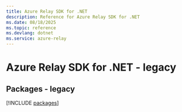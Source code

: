 ```yaml
---
title: Azure Relay SDK for .NET
description: Reference for Azure Relay SDK for .NET
ms.date: 08/18/2025
ms.topic: reference
ms.devlang: dotnet
ms.service: azure-relay
---
```

# Azure Relay SDK for .NET - legacy
## Packages - legacy
[!INCLUDE [packages](relay-index.md)]